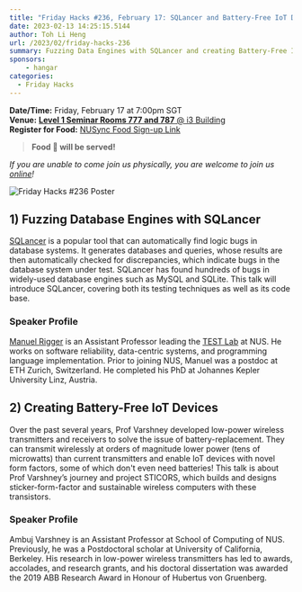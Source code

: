 ```yaml
---
title: "Friday Hacks #236, February 17: SQLancer and Battery-Free IoT Devices"
date: 2023-02-13 14:25:15.5144
author: Toh Li Heng
url: /2023/02/friday-hacks-236
summary: Fuzzing Data Engines with SQLancer and creating Battery-Free IoT Devices
sponsors:
    - hangar
categories:
  - Friday Hacks
---
```


**Date/Time:** Friday, February 17 at 7:00pm SGT<br />
**Venue:** [**Level 1 Seminar Rooms 777 and 787** @ i3 Building](https://goo.gl/maps/aUMwWptKFsajR93b9)<br />
**Register for Food:** [NUSync Food Sign-up Link](https://hckr.cc/fh2223s2-w6)<br />

> **Food 🍕 will be served!**

_If you are unable to come join us physically, you are welcome to join us [online](https://hckr.cc/fhzoom)!_

<img src="/img/2023/fh/236.jpg" alt="Friday Hacks #236 Poster" /><br />

## 1) Fuzzing Database Engines with SQLancer

[SQLancer](https://github.com/sqlancer/sqlancer) is a popular tool that can automatically find logic bugs in database systems. It generates databases and queries, whose results are then automatically checked for discrepancies, which indicate bugs in the database system under test. SQLancer has found hundreds of bugs in widely-used database engines such as MySQL and SQLite. This talk will introduce SQLancer, covering both its testing techniques as well as its code base.

### Speaker Profile
[Manuel Rigger](https://manuelrigger.at/) is an Assistant Professor leading the [TEST Lab](https://nus-test.github.io/) at NUS. He works on software reliability, data-centric systems, and programming language implementation. Prior to joining NUS, Manuel was a postdoc at ETH Zurich, Switzerland. He completed his PhD at Johannes Kepler University Linz, Austria.

## 2) Creating Battery-Free IoT Devices

Over the past several years, Prof Varshney developed low-power wireless transmitters and receivers to solve the issue of battery-replacement. They can transmit wirelessly at orders of magnitude lower power (tens of microwatts) than current transmitters and enable IoT devices with novel form factors, some of which don't even need batteries! This talk is about Prof Varshney’s journey and project STICORS, which builds and designs sticker-form-factor and sustainable wireless computers with these transistors.

### Speaker Profile
Ambuj Varshney is an Assistant Professor at School of Computing of NUS. Previously, he was a Postdoctoral scholar at University of California, Berkeley. His research in low-power wireless transmitters has led to awards, accolades, and research grants, and his doctoral dissertation was awarded the 2019 ABB Research Award in Honour of Hubertus von Gruenberg.